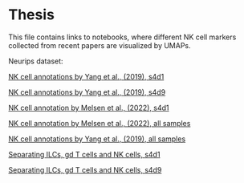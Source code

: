 # Thesis

This file contains links to notebooks, where different NK cell markers collected from recent papers are visualized by UMAPs. 

Neurips dataset:

[NK cell annotations by Yang et al., (2019), s4d1 ](https://studentuef-my.sharepoint.com/:u:/g/personal/tiinajt_uef_fi/EZERHYAEaEVIpL9FjLnjeEUBuzSVeQEwSkt90vhbNAlJSg?e=i3yCI0)

[NK cell annotations by Yang et al., (2019), s4d9 ](https://studentuef-my.sharepoint.com/:u:/g/personal/tiinajt_uef_fi/ETdK8nHlxutOnBzKWCyftG8B-4Xlf_2rW2lCgXzI6PdgHw?e=Fv0Ta6) 

[NK cell annotation by Melsen et al., (2022), s4d1](https://studentuef-my.sharepoint.com/:u:/g/personal/tiinajt_uef_fi/EUnzLnkD1I5EoD93RHyvP_QBHxMD5Kt8AcIY7kVk5G1lbw?e=U81yKN)

[NK cell annotation by Melsen et al., (2022), all samples](https://studentuef-my.sharepoint.com/:u:/g/personal/tiinajt_uef_fi/EWmYUPDoRLJGlFIiDbuBZBEByktJtmvE3N6BXmE-bl7HlA?e=9UyXJn)

[NK cell annotations by Yang et al., (2019), all samples](https://studentuef-my.sharepoint.com/:u:/g/personal/tiinajt_uef_fi/EZUZ1c_1BvRNquhdFHLxA3UBRaqGEOunwPHYPCm0H1Gjag?e=jnLFDm)

[Separating ILCs, gd T cells and NK cells, s4d1](https://studentuef-my.sharepoint.com/:u:/g/personal/tiinajt_uef_fi/Ebi-f2wjtcZCvHmQ2GfE4N4B5fWAqeYCSstdFKVAjwKH1A?e=te1DbA)

[Separating ILCs, gd T cells and NK cells, s4d9](https://studentuef-my.sharepoint.com/:u:/g/personal/tiinajt_uef_fi/EZ9pPq5FVt1JkV8l4NOeCSQB8pXnNEI_i6zc0N5iZ19dDA?e=KKOfps)
